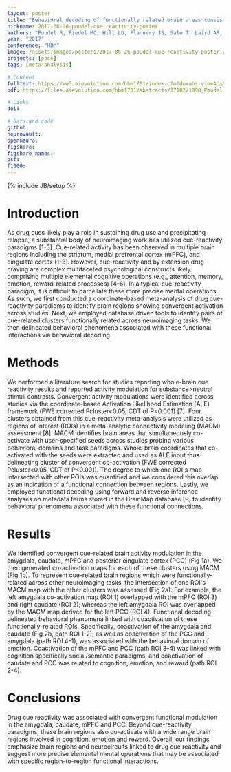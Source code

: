 ```yaml
---
layout: poster
title: "Behavioral decoding of functionally related brain areas consistently linked to drug cue reactivity"
nickname: 2017-06-26-poudel-cue-reactivity-poster
authors: "Poudel R, Riedel MC, Hill LD, Flannery JS, Salo T, Laird AR, Sutherland MT"
year: "2017"
conference: "HBM"
image: /assets/images/posters/2017-06-26-poudel-cue-reactivity-poster.png
projects: [pace]
tags: [meta-analysis]

# Content
fulltext: https://ww5.aievolution.com/hbm1701/index.cfm?do=abs.viewAbs&abs=2944
pdf: https://files.aievolution.com/hbm1701/abstracts/37102/1098_Poudel.pdf

# Links
doi:

# Data and code
github:
neurovault:
openneuro:
figshare:
figshare_names:
osf:
f1000:
---
```

{% include JB/setup %}

# Introduction

As drug cues likely play a role in sustaining drug use and precipitating relapse, a substantial body of neuroimaging work has utilized cue-reactivity paradigms [1-3]. Cue-related activity has been observed in multiple brain regions including the striatum, medial prefrontal cortex (mPFC), and cingulate cortex [1-3]. However, cue-reactivity and by extension drug craving are complex multifaceted psychological constructs likely comprising multiple elemental cognitive operations (e.g., attention, memory, emotion, reward-related processes) [4-6]. In a typical cue-reactivity paradigm, it is difficult to parcellate these more precise mental operations. As such, we first conducted a coordinate-based meta-analysis of drug cue-reactivity paradigms to identify brain regions showing convergent activation across studies. Next, we employed database driven tools to identify pairs of cue-related clusters functionally related across neuroimaging tasks. We then delineated behavioral phenomena associated with these functional interactions via behavioral decoding.

# Methods

We performed a literature search for studies reporting whole-brain cue reactivity results and reported activity modulation for substance>neutral stimuli contrasts. Convergent activity modulations were identified across studies via the coordinate-based Activation Likelihood Estimation (ALE) framework (FWE corrected Pcluster<0.05, CDT of P<0.001) [7]. Four clusters obtained from this cue-reactivity meta-analysis were utilized as regions of interest (ROIs) in a meta-analytic connectivity modeling (MACM) assessment [8]. MACM identifies brain areas that simultaneously co-activate with user-specified seeds across studies probing various behavioral domains and task paradigms. Whole-brain coordinates that co-activated with the seeds were extracted and used as ALE input thus delineating cluster of convergent co-activation (FWE corrected Pcluster<0.05, CDT of P<0.001). The degree to which one ROI's map intersected with other ROIs was quantified and we considered this overlap as an indication of a functional connection between regions. Lastly, we employed functional decoding using forward and reverse inference analyses on metadata terms stored in the BrainMap database [9] to identify behavioral phenomena associated with these functional connections.

# Results

We identified convergent cue-related brain activity modulation in the amygdala, caudate, mPFC and posterior cingulate cortex (PCC) (Fig 1a). We then generated co-activation maps for each of these clusters using MACM (Fig 1b). To represent cue-related brain regions which were functionally-related across other neuroimaging tasks, the intersection of one ROI's MACM map with the other clusters was assessed (Fig 2a). For example, the left amygdala co-activation map (ROI 1) overlapped with the mPFC (ROI 3) and right caudate (ROI 2); whereas the left amygdala ROI was overlapped by the MACM map derived for the left PCC (ROI 4). Functional decoding delineated behavioral phenomena linked with coactivation of these functionally-related ROIs. Specifically, coactivation of the amygdala and caudate (Fig 2b, path ROI 1-2), as well as coactivation of the PCC and amygdala (path ROI 4-1), was associated with the behavioral domain of emotion. Coactivation of the mPFC and PCC (path ROI 3-4) was linked with cognition specifically social/semantic paradigms, and coactivation of caudate and PCC was related to cognition, emotion, and reward (path ROI 2-4).

# Conclusions

Drug cue reactivity was associated with convergent functional modulation in the amygdala, caudate, mPFC and PCC. Beyond cue-reactivity paradigms, these brain regions also co-activate with a wide range brain regions involved in cognition, emotion and reward. Overall, our findings emphasize brain regions and neurocircuits linked to drug cue reactivity and suggest more precise elemental mental operations that may be associated with specific region-to-region functional interactions.
